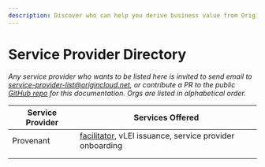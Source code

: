 ```yaml
---
description: Discover who can help you derive business value from Origin.
---
```


# Service Provider Directory



_Any service provider who wants to be listed here is invited to send email to_ [_service-provider-list@origincloud.net_](mailto:service-providerlist@origincloud.net?subject=add+me+to+the+list)_, or contribute a PR to the public_ [_GitHub repo_](https://github.com/provenant-dev/origin-docs) _for this documentation. Orgs are listed in alphabetical order._

| Service Provider | Services Offered                                                                         |
| ---------------- | ---------------------------------------------------------------------------------------- |
| Provenant        | [facilitator](../../glossary.md#facilitator), vLEI issuance, service provider onboarding |
|                  |                                                                                          |
|                  |                                                                                          |
